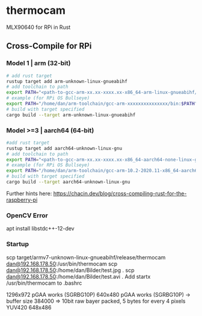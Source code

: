 # thermocam

MLX90640 for RPi in Rust

## Cross-Compile for RPi

### Model 1 | arm (32-bit)

```bash
# add rust target
rustup target add arm-unknown-linux-gnueabihf
# add toolchain to path
export PATH="<path-to-gcc-arm-xx.xx-xxxx.xx-x86_64-arm-linux-gnueabihf/bin:$PATH"
# example (for RPi OS Bullseye)
export PATH="/home/dan/arm-toolchain/gcc-arm-xxxxxxxxxxxxxxx/bin:$PATH"
# build with target specified
cargo build --target arm-unknown-linux-gnueabihf

```

### Model >=3 | aarch64 (64-bit)

```bash
#add rust target
rustup target add aarch64-unknown-linux-gnu
# add toolchain to path
export PATH="<path-to-gcc-arm-xx.xx-xxxx.xx-x86_64-aarch64-none-linux-gnu/bin/":$PATH
# example (for RPi OS Bullseye)
export PATH="/home/dan/arm-toolchain/gcc-arm-10.2-2020.11-x86_64-aarch64-none-linux-gnu/bin:$PATH"
# build with target specified
cargo build --target aarch64-unknown-linux-gnu
```

Further hints here: https://chacin.dev/blog/cross-compiling-rust-for-the-raspberry-pi

### OpenCV Error

apt install libstdc++-12-dev


### Startup

scp target/armv7-unknown-linux-gnueabihf/release/thermocam dan@192.168.178.50:/usr/bin/thermocam
scp dan@192.168.178.50:/home/dan/Bilder/test.jpg .
scp dan@192.168.178.50:/home/dan/Bilder/test.avi .
Add startx /usr/bin/thermocam to .bashrc

1296x972 pGAA works (SGRBG10P) 
640x480 pGAA works (SGRBG10P) -> buffer size 384000 => 10bit raw bayer packed, 5 bytes for every 4 pixels
YUV420
648x486